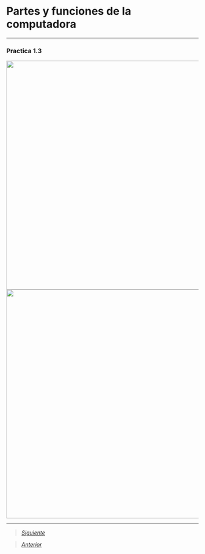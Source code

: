 # Partes y funciones de la computadora

----

### Practica 1.3
<img src="Imagenes/6(1).jpg" height="600">
<img src="Imagenes/7(1).jpg" height="600">

----

> [*Siguiente*](Practica4.md)

> [*Anterior*](Practica2.md)
